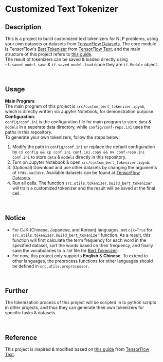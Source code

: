 # **Customized Text Tokenizer**

## **Description**
This is a project to build customized text tokenizers for NLP problems, using your own datasets or datasets from [TensorFlow Datasets](https://www.tensorflow.org/datasets/overview). The core module is TensorFlow's [Bert Tokenizer](https://www.tensorflow.org/text/api_docs/python/text/BertTokenizer) from [TensorFlow Text](https://www.tensorflow.org/text/api_docs/python/text), and the main structure of this project refers to [this guide](https://www.tensorflow.org/text/guide/subwords_tokenizer#customization_and_export).<br>
The result of tokenizers can be saved & loaded directly using `tf.saved_model.save` & `tf.saved_model.load` since they are `tf.Module` object.<br>

<br>

## **Usage**
**Main Program**: <br>
The main program of this project is `src/custom_bert_tokenizer.ipynb`, which is directly written via Jupyter Notebook, for demonstration purpose. <br>
**Configuration**: <br>
`config/conf.ini` is the configuration file for main program to store `data` & `models` in a seperate data directory, while `config/conf-repo.ini` uses the paths in this repository.<br>
To generate your own tokenizers, follow the steps below:
1. Modify the path in `config/conf.ini` or replace the default configuration by `cd config && cp conf.ini conf.ini.copy && mv conf-repo.ini conf.ini` to store `data` & `models` directly in this repository.
2. Turn on Jupyter Notebook & open `src/custom_bert_tokenizer.ipynb`.
3. (Optional) Download and use other datasets by changing the arguments of `tfds.builder`. Available datasets can be found at [TensorFlow Datasets](https://www.tensorflow.org/datasets/catalog/wikipedia).
4. Run all cells. The function `src.utils.tokenizer.build_bert_tokenizer` will train a customized tokenizer and the result will be saved at the final cell.  

<br>

## **Notice**
* For CJK (Chinese, Japanese, and Korean) languages, set `cjk=True` for `src.utils.tokenizer.build_bert_tokenizer` function. As a result, this function will first calculate the term frequency for each word in the specified dataset, sort the words based on their frequency, and finally save the vocabularies to a .txt file for [Bert Tokenizer](https://www.tensorflow.org/text/api_docs/python/text/BertTokenizer). <br>
* For now, this project only supports **English** & **Chinese**. To extend to other languages, the preprocess functions for other languages should be defined in `src.utils.preprocessor`.
  
<br>

## **Further**
The tokenization process of this project will be scripted in to python scripts in other projects, and thus they can generate their own tokenizers for specific tasks & datasets.

<br>

## **Reference**
This project is inspired & modified based on [this guide](https://www.tensorflow.org/text/guide/subwords_tokenizer#customization_and_export) from [TensorFlow Text](https://www.tensorflow.org/text/api_docs/python/text).

